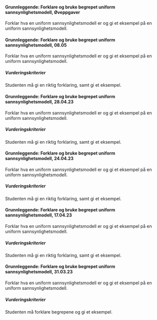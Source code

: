 #### Grunnleggende: Forklare og bruke begrepet uniform sannsynlighetsmodell,  Øveppgaver

Forklar hva en uniform sannsynlighetsmodell er og gi et eksempel på en
uniform sannsynlighetsmodell.

#### Grunnleggende: Forklare og bruke begrepet uniform sannsynlighetsmodell,  08.05

Forklar hva en uniform sannsynlighetsmodell er og gi et eksempel på en uniform sannsynlighetsmodell.

##### Vurderingskriterier

Studenten må gi en riktig forklaring, samt gi et eksempel.

#### Grunnleggende: Forklare og bruke begrepet uniform sannsynlighetsmodell,  28.04.23

Forklar hva en uniform sannsynlighetsmodell er og gi et eksempel på en uniform sannsynlighetsmodell.

##### Vurderingskriterier

Studenten må gi en riktig forklaring, samt gi et eksempel.

#### Grunnleggende: Forklare og bruke begrepet uniform sannsynlighetsmodell,  24.04.23

Forklar hva en uniform sannsynlighetsmodell er og gi et eksempel på en uniform sannsynlighetsmodell.

##### Vurderingskriterier

Studenten må gi en riktig forklaring, samt gi et eksempel.

#### Grunnleggende: Forklare og bruke begrepet uniform sannsynlighetsmodell,  17.04.23

Forklar hva en uniform sannsynlighetsmodell er og gi et eksempel på en uniform sannsynlighetsmodell.

##### Vurderingskriterier

Studenten må gi en riktig forklaring, samt gi et eksempel.

#### Grunnleggende: Forklare og bruke begrepet uniform sannsynlighetsmodell,  31.03.23

Forklar hva en uniform sannsynlighetsmodell er og gi et eksempel på en uniform sannsynlighetsmodell.

##### Vurderingskriterier

Studenten må forklare begrepene og gi et eksempel.

